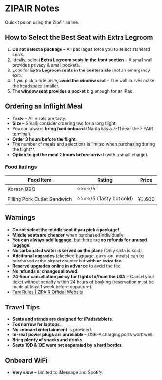 # ZIPAIR Notes

Quick tips on using the ZipAir airline.

## How to Select the Best Seat with Extra Legroom

1. **Do not select a package** – All packages force you to select standard seats.
2. Ideally, select **Extra Legroom seats in the front section** – A small wall provides privacy & small pockets.
3. Look for **Extra Legroom seats in the center aisle** (not an emergency exit).
4. If you pick a side aisle, **avoid the window seat** – The wall curves make the headspace smaller.
5. The **window seat provides a pocket** big enough for an iPad.

## Ordering an Inflight Meal

- **Taste** – All meals are tasty.
- **Size** – Small; consider ordering two for a long flight.
- You can always **bring food onboard** (Narita has a 7-11 near the ZIPAIR terminal).
- **Order 3 hours before the flight**.
- The number of meals and selections is limited when purchasing during the flight**.
- **Option to get the meal 2 hours before arrival** (with a small charge).

### Food Ratings

| Food Item                    | Rating | Price |
|------------------------------|--------|-------|
| Korean BBQ                   | ⭐⭐⭐⭐/5 |       |
| Filling Pork Cutlet Sandwich | ⭐⭐⭐⭐/5 (Tasty but cold) | ¥1,600 |

## Warnings

- **Do not select the middle seat if you pick a package!**
- **Middle seats are cheaper** when purchased individually.
- **You can always add luggage**, but there are **no refunds for unused luggage**.
- **No carbonated water is served on the plane** (Only soda is sold).
- **Additional upgrades** (checked baggage, carry-on, meals) can be purchased at the airport counter but **with an extra fee**.
- **Reserve upgrades online in advance** to avoid the fee.
- **No refunds or changes allowed**.
- **24-hour cancellation policy for flights to/from the USA** – Cancel your ticket without penalty within 24 hours of booking (reservation must be made at least 1 week before departure).
- [Fare Rules | ZIPAIR Official Website](https://www.zipair.net/en/farerules)

## Travel Tips

- **Seats and stands are designed for iPads/tablets**.
- **Too narrow for laptops**.
- **No onboard entertainment** is provided.
- **In-seat power plugs are unreliable** – USB-A charging ports work well.
- **Bring plenty of snacks and drinks**.
- **Seats 19D & 19E were not separated by a hard border**.

## Onboard WiFi

- **Very slow** – Limited to iMessage and Spotify.
